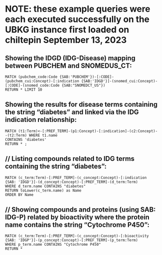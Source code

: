 
<strong><h1>NOTE: these example queries were each executed successfully on the UBKG instance first loaded on chiltepin September 13, 2023</h1></strong>

<h2>Showing the IDGD (IDG-Disease) mapping between PUBCHEM and SNOMEDUS_CT:</h2>

````
MATCH (pubchem_code:Code {SAB:'PUBCHEM'})-[:CODE]-(pubchem_cui:Concept)-[:indication {SAB:'IDGD'}]-(snomed_cui:Concept)-[:CODE]-(snomed_code:Code {SAB:"SNOMEDCT_US"})
RETURN * LIMIT 10
````

<h2>Showing the results for disease terms containing the string “diabetes” and linked via the IDG indication relationship:</h2>

````
MATCH (t1:Term)<-[:PREF_TERM]-(p1:Concept)-[:indication]-(c2:Concept)--(t2:Term) WHERE t1.name 
CONTAINS 'diabetes' 
RETURN * ;
````

<h2>// Listing compounds related to IDG terms containing the string “diabetes”:</h2>

````
MATCH (c_term:Term)-[:PREF_TERM]-(c_concept:Concept)-[:indication {SAB: 'IDGD'}]-(d_concept:Concept)-[:PREF_TERM]-(d_term:Term)
WHERE d_term.name CONTAINS "diabetes"
RETURN toLower(c_term.name) as Name
ORDER BY Name
````

<h2>// Showing compounds and proteins (using SAB: IDG-P) related by bioactivity where the protein name contains the string “Cytochrome P450”:</h2>

````
MATCH (c_term:Term)-[:PREF_TERM]-(c_concept:Concept)-[:bioactivity {SAB: 'IDGP'}]-(p_concept:Concept)-[:PREF_TERM]-(p_term:Term)
WHERE p_term.name CONTAINS "Cytochrome P450"
RETURN *
````

